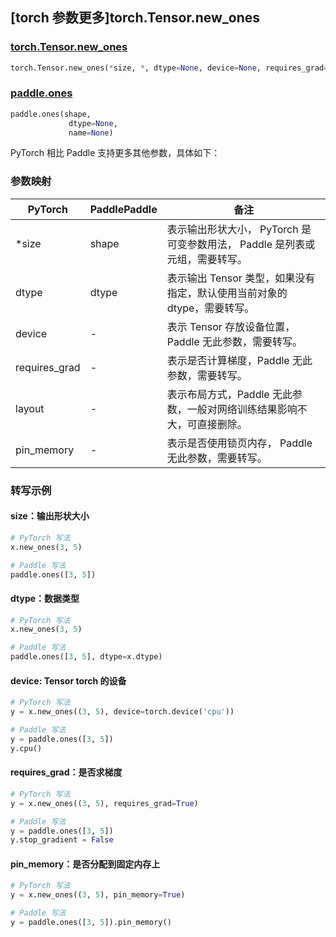 ## [torch 参数更多]torch.Tensor.new_ones

### [torch.Tensor.new_ones](https://pytorch.org/docs/stable/generated/torch.Tensor.new_ones.html#torch-tensor-new-ones)

```python
torch.Tensor.new_ones(*size, *, dtype=None, device=None, requires_grad=False, layout=torch.strided, pin_memory=False)
```

### [paddle.ones](https://www.paddlepaddle.org.cn/documentation/docs/zh/develop/api/paddle/ones_cn.html)

```python
paddle.ones(shape,
             dtype=None,
             name=None)
```

PyTorch 相比 Paddle 支持更多其他参数，具体如下：

### 参数映射

| PyTorch       | PaddlePaddle | 备注                                                         |
| ------------- | ------------ | ------------------------------------------------------------ |
| *size         | shape        | 表示输出形状大小， PyTorch 是可变参数用法， Paddle 是列表或元组，需要转写。 |
| dtype         | dtype        | 表示输出 Tensor 类型，如果没有指定，默认使用当前对象的 dtype，需要转写。    |
| device        | -            | 表示 Tensor 存放设备位置，Paddle 无此参数，需要转写。    |
| requires_grad | -            | 表示是否计算梯度，Paddle 无此参数，需要转写。            |
| layout        | -            | 表示布局方式，Paddle 无此参数，一般对网络训练结果影响不大，可直接删除。 |
| pin_memory    | -            | 表示是否使用锁页内存， Paddle 无此参数，需要转写。       |

### 转写示例

#### size：输出形状大小

```python
# PyTorch 写法
x.new_ones(3, 5)

# Paddle 写法
paddle.ones([3, 5])
```

#### dtype：数据类型

```python
# PyTorch 写法
x.new_ones(3, 5)

# Paddle 写法
paddle.ones([3, 5], dtype=x.dtype)
```


#### device: Tensor torch 的设备

```python
# PyTorch 写法
y = x.new_ones((3, 5), device=torch.device('cpu'))

# Paddle 写法
y = paddle.ones([3, 5])
y.cpu()
```

#### requires_grad：是否求梯度

```python
# PyTorch 写法
y = x.new_ones((3, 5), requires_grad=True)

# Paddle 写法
y = paddle.ones([3, 5])
y.stop_gradient = False
```

#### pin_memory：是否分配到固定内存上

```python
# PyTorch 写法
y = x.new_ones((3, 5), pin_memory=True)

# Paddle 写法
y = paddle.ones([3, 5]).pin_memory()
```
